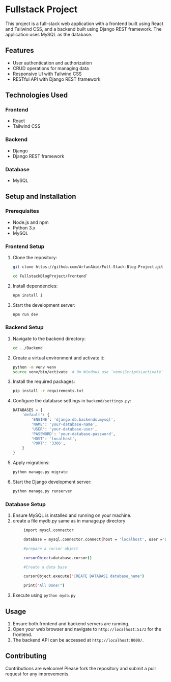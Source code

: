 # Fullstack Project

This project is a full-stack web application with a frontend built using React and Tailwind CSS, and a backend built using Django REST framework. The application uses MySQL as the database.

## Features

- User authentication and authorization
- CRUD operations for managing data
- Responsive UI with Tailwind CSS
- RESTful API with Django REST framework

## Technologies Used

### Frontend

- React
- Tailwind CSS

### Backend

- Django
- Django REST framework

### Database

- MySQL

## Setup and Installation

### Prerequisites

- Node.js and npm
- Python 3.x
- MySQL

### Frontend Setup

1. Clone the repository:

   ```sh
   git clone https://github.com/ArfanAbid/Full-Stack-Blog-Project.git
   ```

   ```sh
   cd FullstackBlogProject/Frontend`
   ```

2. Install dependencies:

   ```sh
   npm install i
   ```

3. Start the development server:

   ```sh
   npm run dev
   ```

### Backend Setup

1. Navigate to the backend directory:

   ```sh
   cd ../Backend
   ```

2. Create a virtual environment and activate it:

   ```sh
   python -m venv venv
   source venv/bin/activate  # On Windows use `venv\Scripts\activate`
   ```

3. Install the required packages:

   ```sh
   pip install -r requirements.txt
   ```

4. Configure the database settings in `backend/settings.py`:

   ```python
   DATABASES = {
       'default': {
           'ENGINE': 'django.db.backends.mysql',
           'NAME': 'your-database-name',
           'USER': 'your-database-user',
           'PASSWORD': 'your-database-password',
           'HOST': 'localhost',
           'PORT': '3306',
       }
   }
   ```

5. Apply migrations:

   ```sh
   python manage.py migrate
   ```

6. Start the Django development server:

   ```sh
   python manage.py runserver
   ```

### Database Setup

1. Ensure MySQL is installed and running on your machine.
2. create a file mydb.py same as in manage.py directory

```sh
        import mysql.connector

        database = mysql.connector.connect(host = 'localhost', user ='DB name ', password= 'you set for your DB')

        #prepare a cursor object

        cursorObject=database.cursor()

        #Create a data base

        cursorObject.execute("CREATE DATABASE database_name")

        print("All Done!")

```

3. Execute using
   `python mydb.py`

## Usage

1. Ensure both frontend and backend servers are running.
2. Open your web browser and navigate to `http://localhost:5173` for the frontend.
3. The backend API can be accessed at `http://localhost:8000/`.

## Contributing

Contributions are welcome! Please fork the repository and submit a pull request for any improvements.
